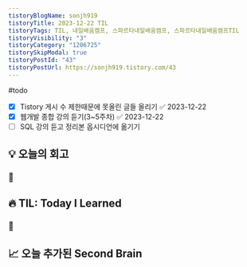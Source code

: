 ```yaml
---
tistoryBlogName: sonjh919
tistoryTitle: 2023-12-22 TIL
tistoryTags: TIL, 내일배움캠프, 스파르타내일배움캠프, 스파르타내일배움캠프TIL
tistoryVisibility: "3"
tistoryCategory: "1206725"
tistorySkipModal: true
tistoryPostId: "43"
tistoryPostUrl: https://sonjh919.tistory.com/43
---
```



#todo 
- [x] Tistory 게시 수 제한때문에 못올린 글들 올리기 ✅ 2023-12-22
- [x] 웹개발 종합 강의 듣기(3~5주차) ✅ 2023-12-22
- [ ] SQL 강의 듣고 정리본 옵시디언에 옮기기
## 💡 오늘의 회고
### 👀


## 🔥 TIL: Today I Learned
### 👀

## 📈 오늘 추가된 Second Brain